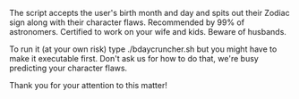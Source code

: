 The script accepts the user's birth month and day and spits out their Zodiac sign along with their character flaws. Recommended by 99% of astronomers. Certified to work on your wife and kids. Beware of husbands.

To run it (at your own risk) type ./bdaycruncher.sh but you might have to make it executable first. Don't ask us for how to do that, we're busy predicting your character flaws.

Thank you for your attention to this matter!